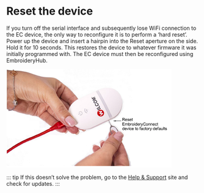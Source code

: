 # Reset the device

If you turn off the serial interface and subsequently lose WiFi connection to the EC device, the only way to reconfigure it is to perform a ‘hard reset’. Power up the device and insert a hairpin into the Reset aperture on the side. Hold it for 10 seconds. This restores the device to whatever firmware it was initially programmed with. The EC device must then be reconfigured using EmbroideryHub.

![Reset_EC_device.png](assets/Reset_EC_device.png)

::: tip
If this doesn’t solve the problem, go to the [Help & Support](http://help.wilcom.com) site and check for updates.
:::
